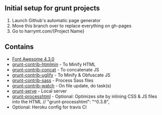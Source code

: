 
## Initial setup for grunt projects
1. Launch Github's automatic page generator
2. Move this branch over to replace everything on gh-pages
3. Go to harrymt.com/{Project Name}

## Contains
 * [Font Awesome 4.3.0](https://fortawesome.github.io/Font-Awesome/)
 * [grunt-contrib-htmlmin](https://github.com/gruntjs/grunt-contrib-htmlmin) - To Minify HTML
 * [grunt-contrib-concat](https://github.com/gruntjs/grunt-contrib-concat) - To concatenate JS
 * [grunt-contrib-uglify](https://github.com/gruntjs/grunt-contrib-uglify) - To Minify & Obfuscate JS
 * [grunt-contrib-sass](https://github.com/gruntjs/grunt-contrib-sass) - Process Sass files
 * [grunt-contrib-watch](https://github.com/gruntjs/grunt-contrib-watch) - On file update, do task(s)
 * [grunt-serve](https://www.npmjs.com/package/grunt-serve) - Local server
 * [grunt-processhtml](https://github.com/dciccale/grunt-processhtml) - Optional: Optimizes site by inlining CSS & JS files into the HTML // "grunt-processhtml": "^0.3.8",
 * Optional: Heroku config for travis CI
